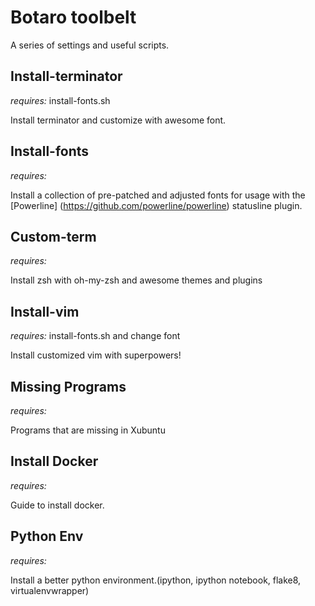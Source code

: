 # Botaro toolbelt

A series of settings and useful scripts.

## Install-terminator
*requires:* install-fonts.sh

Install terminator and customize with awesome font.

## Install-fonts
*requires:*

Install a collection of pre-patched and adjusted fonts for usage with the [Powerline] (https://github.com/powerline/powerline) statusline plugin.

## Custom-term
*requires:*

Install zsh with oh-my-zsh and awesome themes and plugins

## Install-vim
*requires:* install-fonts.sh and change font

Install customized vim with superpowers!

## Missing Programs
*requires:*

Programs that are missing in Xubuntu

## Install Docker
*requires:*

Guide to install docker.

## Python Env
*requires:*

Install a better python environment.(ipython, ipython notebook, flake8, virtualenvwrapper)

